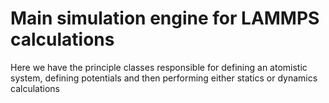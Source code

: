 # Main simulation engine for LAMMPS calculations

Here we have the principle classes responsible for defining an atomistic system, defining potentials and then performing either statics or dynamics calculations 


